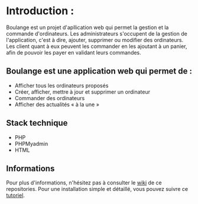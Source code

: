 # Introduction :
Boulange est un projet d'apllication web qui permet la gestion et la commande d'ordinateurs. Les administrateurs s'occupent de la gestion de l'application, c'est à dire, ajouter, supprimer ou modifier des ordinateurs. Les client quant à eux peuvent les commander en les ajoutant à un panier, afin de pouvoir les payer en validant leurs commandes.

## Boulange est une application web qui permet de :
* Afficher tous les ordinateurs proposés
* Créer, afficher, mettre à jour et supprimer un ordinateur
* Commander des ordinateurs
* Afficher des actualités « à la une »

## Stack technique
* PHP
* PHPMyadmin
* HTML

## Informations
Pour plus d'informations, n'hésitez pas à consulter le [wiki](https://github.com/Leykh/boulange/wiki) de ce repositories. Pour une installation simple et détaillé, vous pouvez suivre ce [tutoriel](https://github.com/Leykh/boulange/wiki/Setup).
